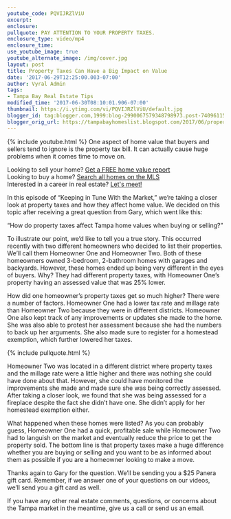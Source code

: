 ```yaml
---
youtube_code: PQVIJRZlViU
excerpt:
enclosure:
pullquote: PAY ATTENTION TO YOUR PROPERTY TAXES.
enclosure_type: video/mp4
enclosure_time:
use_youtube_image: true
youtube_alternate_image: /img/cover.jpg
layout: post
title: Property Taxes Can Have a Big Impact on Value
date: '2017-06-29T12:25:00.003-07:00'
author: Vyral Admin
tags:
- Tampa Bay Real Estate Tips
modified_time: '2017-06-30T08:10:01.906-07:00'
thumbnail: https://i.ytimg.com/vi/PQVIJRZlViU/default.jpg
blogger_id: tag:blogger.com,1999:blog-2990067579348798973.post-7409611561026509334
blogger_orig_url: https://tampabayhomeslist.blogspot.com/2017/06/property-taxes-can-have-big-impact-on.html
---
```

{% include youtube.html %}
One aspect of home value that buyers and sellers tend to ignore is the property tax bill. It can actually cause huge problems when it comes time to move on.

<div class="post-cta">
Looking to sell your home? <a href="https://www.tampabayhomeslist.com/cma/property-valuation/" target="_blank">Get a FREE home value report</a><br>
Looking to buy a home? <a href="https://www.tampabayhomeslist.com/search/advanced_search/" target="_blank">Search all homes on the MLS</a><br>
Interested in a career in real estate? <a href="/meeting/">Let's meet!</a>
</div>

In this episode of “Keeping in Tune With the Market,” we’re taking a closer look at property taxes and how they affect home value. We decided on this topic after receiving a great question from Gary, which went like this:

“How do property taxes affect Tampa home values when buying or selling?”

To illustrate our point, we’d like to tell you a true story. This occurred recently with two different homeowners who decided to list their properties. We’ll call them Homeowner One and Homeowner Two. Both of these homeowners owned 3-bedroom, 2-bathroom homes with garages and backyards. However, these homes ended up being very different in the eyes of buyers. Why? They had different property taxes, with Homeowner One’s property having an assessed value that was 25% lower.

How did one homeowner’s property taxes get so much higher? There were a number of factors. Homeowner One had a lower tax rate and millage rate than Homeowner Two because they were in different districts. Homeowner One also kept track of any improvements or updates she made to the home. She was also able to protest her assessment because she had the numbers to back up her arguments. She also made sure to register for a homestead exemption, which further lowered her taxes.

{% include pullquote.html %}

Homeowner Two was located in a different district where property taxes and the millage rate were a little higher and there was nothing she could have done about that. However, she could have monitored the improvements she made and made sure she was being correctly assessed. After taking a closer look, we found that she was being assessed for a fireplace despite the fact she didn’t have one. She didn’t apply for her homestead exemption either.

What happened when these homes were listed? As you can probably guess, Homeowner One had a quick, profitable sale while Homeowner Two had to languish on the market and eventually reduce the price to get the property sold. The bottom line is that property taxes make a huge difference whether you are buying or selling and you want to be as informed about them as possible if you are a homeowner looking to make a move.

Thanks again to Gary for the question. We’ll be sending you a $25 Panera gift card. Remember, if we answer one of your questions on our videos, we’ll send you a gift card as well.

If you have any other real estate comments, questions, or concerns about the Tampa market in the meantime, give us a call or send us an email.
